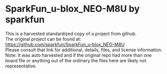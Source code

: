 
# SparkFun_u-blox_NEO-M8U by sparkfun  
This is a harvested standardized copy of a project from github.  
The original project can be found at:  
https://github.com/sparkfun/SparkFun_u-blox_NEO-M8U  
Please consult that link for additional, details, files, and license information.  
Note: It was auto harvested and if the original repo had more than one board file or anything out of the ordinary the files here are likely not representative.  
    
